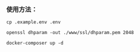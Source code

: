 ### 使用方法：
```
cp .example.env .env

openssl dhparam -out ./www/ssl/dhparam.pem 2048

docker-composer up -d
```